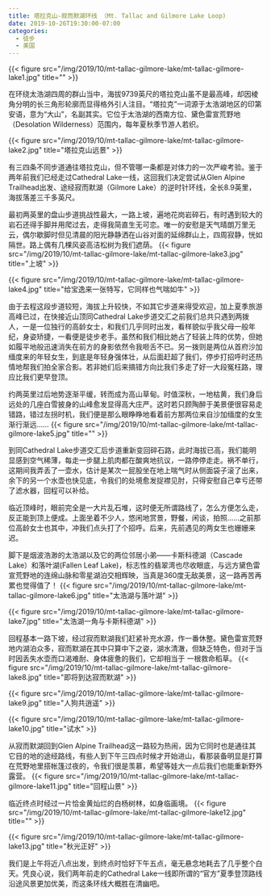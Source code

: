 ```yaml
---
title: 塔拉克山-寂而默湖环线 （Mt. Tallac and Gilmore Lake Loop)
date: 2019-10-26T19:30:00-07:00
categories:
  - 徒步
  - 美国
---
```

{{< figure src="/img/2019/10/mt-tallac-gilmore-lake/mt-tallac-gilmore-lake1.jpg" title="" >}}

在环绕太浩湖四周的群山当中，海拔9739英尺的塔拉克山虽不是最高峰，却因棱角分明的长三角形轮廓而显得格外引人注目。“塔拉克”一词源于太浩湖地区的印第安语，意为“大山”，名副其实。它位于太浩湖的西南方位、黛色雷宣荒野地（Desolation Wilderness）范围内，每年夏秋季节游人若织。

<!--more-->
{{< figure src="/img/2019/10/mt-tallac-gilmore-lake/mt-tallac-gilmore-lake2.jpg" title="塔拉克山远景" >}}

有三四条不同步道通往塔拉克山，但不管哪一条都是对体力的一次严峻考验。鉴于两年前我们已经走过Cathedral Lake一线，这回我们决定尝试从Glen Alpine Trailhead出发、途经寂而默湖（Gilmore Lake）的逆时针环线，全长8.9英里，海拔落差三千多英尺。

最初两英里的盘山步道挑战性最大，一路上坡，遍地花岗岩碎石，有时遇到较大的岩石还得手脚并用爬过去，走得我简直生无可恋。唯一的安慰是天气晴朗万里无云，偶尔歇脚时但见清晨的阳光静静洒在山谷对面的延绵群山上，四周寂静，恍如隔世。路上偶有几棵风姿高洁松树为我们遮荫。
{{< figure src="/img/2019/10/mt-tallac-gilmore-lake/mt-tallac-gilmore-lake3.jpg" title="上坡" >}}

{{< figure src="/img/2019/10/mt-tallac-gilmore-lake/mt-tallac-gilmore-lake4.jpg" title="给宝逸来一张特写，它同样也气喘如牛" >}}

由于去程这段步道较短，海拔上升较快，不如其它步道来得受欢迎，加上夏季旅游高峰已过，在快接近山顶同Cathedral Lake步道交汇之前我们总共只遇到两拨人，一是一位独行的高龄女士，和我们几乎同时出发，看样貌似乎我父母一般年纪，身姿矫捷，一看便是徒步老手。虽然和我们相比她占了轻装上阵的优势，但她如履平地般迅速消失在前方的身影依然令我咂舌不已。另一拨则是两位从首府沙加缅度来的年轻女生，到底是年轻身强体壮，从后面赶超了我们，停步打招呼时还热情地帮我们拍全家合影。若非她们后来搞错方向比我们多走了好一大段冤枉路，理应比我们更早登顶。

约两英里过后地势逐渐平缓，转而成为高山草甸。时值深秋，一地枯黄，我们身后远处的几座白雪披身的山峰愈发显得高大庄严。这时若只顾陶醉于美景便很容易走错路，错过左拐时机，我们便是那么眼睁睁地看着前方那两位来自沙加缅度的女生渐行渐远……
{{< figure src="/img/2019/10/mt-tallac-gilmore-lake/mt-tallac-gilmore-lake5.jpg" title="" >}}

到同Cathedral Lake步道交汇后步道重新变回碎石路，此时海拔已高，我们能明显感到空气稀薄，每走一步腿上肌肉都在酸爽地抗议，一路停停走走。祸不单行，这期间我弄丢了一壶水，估计是某次一屁股坐在地上喘气时从侧面袋子滚了出来，余下的另一个水壶也快见底，令我们的处境愈发捉襟见肘，只得安慰自己幸亏还带了滤水器，回程可以补给。

临近顶峰时，眼前完全是一大片乱石堆，这时便无所谓路线了，怎么方便怎么走，反正能到顶上便成。上面坐着不少人，悠闲地赏景，野餐，闲谈，拍照……之前那位高龄女士也其中，冲我们点头打了个招呼。后来，先前遇见的两女生也姗姗来迟。

脚下是烟波浩渺的太浩湖以及它的两位邻居小弟——卡斯科德湖（Cascade Lake）和落叶湖(Fallen Leaf Lake)，标志性的翡翠湾也尽收眼底，与远方黛色雷宣荒野地的连绵山脉和零星湖泊交相辉映，当真是360度无敌美景，这一路再苦再累也觉得值了！
{{< figure src="/img/2019/10/mt-tallac-gilmore-lake/mt-tallac-gilmore-lake6.jpg" title="太浩湖与落叶湖" >}}

{{< figure src="/img/2019/10/mt-tallac-gilmore-lake/mt-tallac-gilmore-lake7.jpg" title="太浩湖一角与卡斯科德湖" >}}

回程基本一路下坡，经过寂而默湖我们赶紧补充水源，作一番休整。黛色雷宣荒野地内湖泊众多，寂而默湖在其中只算中下之姿，湖水清澈，但缺乏特色，但对于当时因丢失水壶而口渴难耐、身体疲惫的我们，它却相当于 一根救命稻草。
{{< figure src="/img/2019/10/mt-tallac-gilmore-lake/mt-tallac-gilmore-lake8.jpg" title="即将到达寂而默湖" >}}

{{< figure src="/img/2019/10/mt-tallac-gilmore-lake/mt-tallac-gilmore-lake9.jpg" title="人狗共逍遥" >}}

{{< figure src="/img/2019/10/mt-tallac-gilmore-lake/mt-tallac-gilmore-lake10.jpg" title="试水" >}}

从寂而默湖回到Glen Alpine Trailhead这一路较为热闹，因为它同时也是通往其它目的地的途经路线，有些人到下午三四点时候才开始进山，看那装备明显是打算在荒野地里搭帐篷过夜的，令我们很是羡慕，希望等娃大一点后我们也能重新野外露营。
{{< figure src="/img/2019/10/mt-tallac-gilmore-lake/mt-tallac-gilmore-lake11.jpg" title="回程山景" >}}

临近终点时经过一片恰金黄灿烂的白杨树林，如身临画境。
{{< figure src="/img/2019/10/mt-tallac-gilmore-lake/mt-tallac-gilmore-lake12.jpg" title="" >}}

{{< figure src="/img/2019/10/mt-tallac-gilmore-lake/mt-tallac-gilmore-lake13.jpg" title="秋光正好" >}}


我们是上午将近八点出发，到终点时恰好下午五点，毫无悬念地耗去了几乎整个白天。凭良心说，我们两年前走的Cathedral Lake一线即所谓的“官方”夏季登顶路线沿途风景更加优美，而这条环线大概胜在清幽吧。
